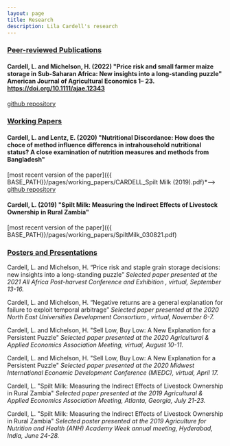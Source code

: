 ```yaml
---
layout: page
title: Research
description: Lila Cardell's research
---
```


### <u>Peer-reviewed Publications </u>



#### Cardell, L. and Michelson, H. (2022) "Price risk and small farmer maize storage in Sub-Saharan Africa: New insights into a long-standing puzzle" American Journal of Agricultural Economics 1– 23. https://doi.org/10.1111/ajae.12343 
<!--*In this paper.*-->
 <a href="https://github.com/lilacardell/CardellMichelson2022">github repository</a> 
<br>

### <u>Working Papers </u>

#### Cardell, L. and Lentz, E. (2020) "Nutritional Discordance: How does the choce of method influence differencs in intrahousehold nutritional status? A close examination of nutrition measures and methods from Bangladesh"
[most recent version of the paper]({{ BASE_PATH}}/pages/working_papers/CARDELL_Spilt Milk (2019).pdf)*-->
 <a href="https://github.com/lilacardell/BIHS_Project">github repository</a> 
<br>



#### Cardell, L. (2019) "Spilt Milk: Measuring the Indirect Effects of Livestock Ownership in Rural Zambia"
[most recent version of the paper]({{ BASE_PATH}}/pages/working_papers/SpiltMilk_030821.pdf)
<br>


### <u>Posters and Presentations</u>

Cardell, L. and Michelson, H. “Price risk and staple grain storage decisions: new insights into a long-standing puzzle” <i>Selected paper presented at the 2021 All Africa Post-harvest Conference and Exhibition , virtual, September 13-16.</i>
<br>

Cardell, L. and Michelson, H. “Negative returns are a general explanation for failure to exploit temporal arbitrage” <i>Selected paper presented at the 2020 North East Universities Development Consortium , virtual, November 6-7.</i>
<br>

Cardell, L. and Michelson, H. "Sell Low, Buy Low: A New Explanation for a Persistent Puzzle" <i>Selected paper presented at the 2020 Agricultural & Applied Economics Association Meeting, virtual, August 10-11.</i>
<br>

Cardell, L. and Michelson, H. "Sell Low, Buy Low: A New Explanation for a Persistent Puzzle" <i>Selected paper presented at the 2020 Midwest International Economic Development Conference (MIEDC), virtual, April 17.</i>
<br>

Cardell, L. "Spilt Milk: Measuring the Indirect Effects of Livestock Ownership in Rural Zambia" <i>Selected paper presented at the 2019 Agricultural & Applied Economics Association Meeting, Atlanta, Georgia, July 21-23.</i>
<br>

Cardell, L. "Spilt Milk: Measuring the Indirect Effects of Livestock Ownership in Rural Zambia" <i>Selected poster presented at the 2019 Agriculture for Nutrition and Health (ANH) Academy Week annual meeting, Hyderabad, India, June 24-28.</i>

<!-- Note: this is how to write a comment in HTML. Everything in here won't show up on your webpage.-->

<!--
To increase the size of the title, use fewer # in front of the paper title.
To decrease the size of the title, use more #. 
To remove the italics, remove the * before and after the description
To remove the underline from the title, remove the <u> tags (<u> and </u>)
-->
